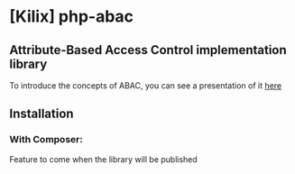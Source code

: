 # [Kilix] php-abac
## Attribute-Based Access Control implementation library

To introduce the concepts of ABAC, you can see a presentation of it [here](http://slides.com/axelvenet/abac#/)


## Installation
### With Composer:

Feature to come when the library will be published
